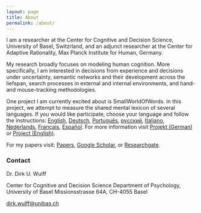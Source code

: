 ```yaml
---
layout: page
title: About
permalink: /about/
---
```

I am a researcher at the Center for Cognitive and Decision Science, University of Basel, Switzrland, and an adjunct researcher at the Center for Adaptive Rationality, Max Planck Institute for Human, Germany.

My research broadly focuses on modeling human cognition. More specifically, I am interested in decisions from experience and decisions under uncertainty, semantic networks and their development across the liefspan, search processes in external and internal environments, and hand- and mouse-tracking methodologies. 

One project I am currently excited about is SmallWorldOfWords. In this project, we attempt to measure the shared mental lexicon of several languages. If you would like participate, choose your language and follow the instructions: <a href="http://www.smallworldofwords.org/en">English</a>, <a href="http://www.smallworldofwords.org/de">Deutsch</a>, <a href="http://www.smallworldofwords.org/pt">Português</a>, <a href="http://www.smallworldofwords.org/ru">русский</a>, <a href="http://www.smallworldofwords.org/it">Italiano</a>, <a href="http://www.smallworldofwords.org/nl">Nederlands</a>, <a href="http://www.smallworldofwords.org/fr">Français</a>, <a href="http://www.smallworldofwords.org/es">Español</a>. For more information visit <a href="http://www.smallworldofwords.org/de/project">Projekt (German)</a> or <a href="http://www.smallworldofwords.org/en/project">Project (English)</a>.

For my papers visit: <a href="https://dwulff.github.io/papers/">Papers</a>, <a href="https://scholar.google.de/citations?user=FUN_nHMAAAAJ&hl=de">Google Scholar</a>, or <a href="https://www.researchgate.net/profile/Dirk_Wulff">Researchgate</a>.


### Contact
Dr. Dirk U. Wulff

Center for Cognitive and Decision Science
Department of Psychology, University of Basel
Missionsstrasse 64A, CH-4055 Basel

[dirk.wulff@unibas.ch](mailto:dirk.wulff@unibas.ch)
